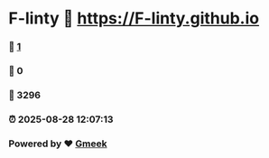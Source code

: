 # F-linty :link: https://F-linty.github.io 
### :page_facing_up: [1](https://F-linty.github.io/tag.html) 
### :speech_balloon: 0 
### :hibiscus: 3296 
### :alarm_clock: 2025-08-28 12:07:13 
### Powered by :heart: [Gmeek](https://github.com/Meekdai/Gmeek)
